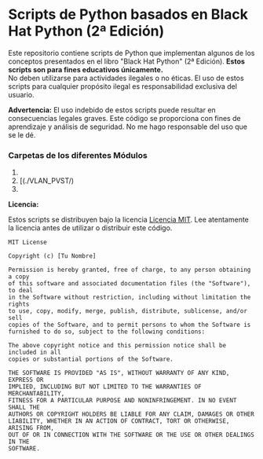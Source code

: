 # Scripts de Python basados en Black Hat Python (2ª Edición)

Este repositorio contiene scripts de Python que implementan algunos de los conceptos presentados en el libro "Black Hat Python" (2ª Edición).  **Estos scripts son para fines educativos únicamente.**  
No deben utilizarse para actividades ilegales o no éticas.  El uso de estos scripts para cualquier propósito ilegal es responsabilidad exclusiva del usuario.

**Advertencia:** El uso indebido de estos scripts puede resultar en consecuencias legales graves.  Este código se proporciona con fines de aprendizaje y análisis de seguridad.  No me hago responsable del uso que se le dé.

### Carpetas de los diferentes Módulos

1. [](./HSRP/)
2. [(./VLAN_PVST/)
3. [](./PKT/ACLs/)

**Licencia:**

Estos scripts se distribuyen bajo la licencia [Licencia MIT](https://opensource.org/licenses/MIT).  Lee atentamente la licencia antes de utilizar o distribuir este código.

```
MIT License

Copyright (c) [Tu Nombre]

Permission is hereby granted, free of charge, to any person obtaining a copy
of this software and associated documentation files (the "Software"), to deal
in the Software without restriction, including without limitation the rights
to use, copy, modify, merge, publish, distribute, sublicense, and/or sell
copies of the Software, and to permit persons to whom the Software is
furnished to do so, subject to the following conditions:

The above copyright notice and this permission notice shall be included in all
copies or substantial portions of the Software.

THE SOFTWARE IS PROVIDED "AS IS", WITHOUT WARRANTY OF ANY KIND, EXPRESS OR
IMPLIED, INCLUDING BUT NOT LIMITED TO THE WARRANTIES OF MERCHANTABILITY,
FITNESS FOR A PARTICULAR PURPOSE AND NONINFRINGEMENT. IN NO EVENT SHALL THE
AUTHORS OR COPYRIGHT HOLDERS BE LIABLE FOR ANY CLAIM, DAMAGES OR OTHER
LIABILITY, WHETHER IN AN ACTION OF CONTRACT, TORT OR OTHERWISE, ARISING FROM,
OUT OF OR IN CONNECTION WITH THE SOFTWARE OR THE USE OR OTHER DEALINGS IN THE
SOFTWARE.
```
